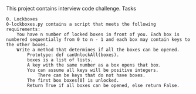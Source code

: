 This project contains interview code challenge.
Tasks

    0. Lockboxes
    0-lockboxes.py contains a script that meets the following requirements:
        You have n number of locked boxes in front of you. Each box is numbered sequentially from 0 to n - 1 and each box may contain keys to the other boxes.
        Write a method that determines if all the boxes can be opened.
            Prototype: def canUnlockAll(boxes).
            boxes is a list of lists.
            A key with the same number as a box opens that box.
            You can assume all keys will be positive integers.
                There can be keys that do not have boxes.
            The first box boxes[0] is unlocked.
            Return True if all boxes can be opened, else return False.

